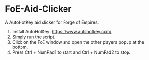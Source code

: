 # FoE-Aid-Clicker
A AutoHotKey aid clicker for Forge of Empires.

1. Install AutoHotKey: https://www.autohotkey.com/
2. Simply run the script.
3. Click on the FoE window and open the other players popup at the bottom.
4. Press Ctrl + NumPad1 to start and Ctrl + NumPad2 to stop.
